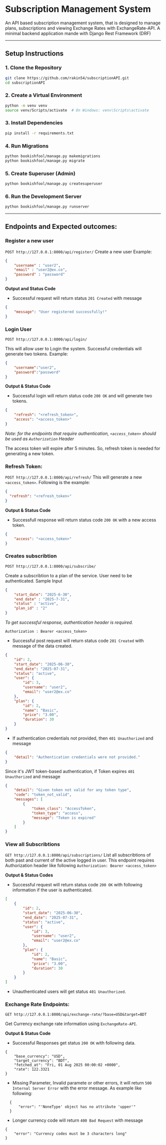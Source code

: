 # Subscription Management System

An API based subscription management system, that is designed to manage plans, subscriptions and viewing Exchange Rates with ExchangeRate-API. A minimal backend application mande with Django Rest Framework (DRF)

---

## Setup Instructions

### 1. Clone the Repository

```bash
git clone https://github.com/rakin54/subscriptionAPI.git
cd subscriptionAPI
```

### 2. Create a Virtual Environment

```bash
python -m venv venv
source venv/Scripts/activate  # On Windows: venv\Scripts\activate
```

### 3. Install Dependencies

```bash
pip install -r requirements.txt
```

### 4. Run Migrations

```bash
python bookishfool/manage.py makemigrations
python bookishfool/manage.py migrate
```

### 5. Create Superuser (Admin)

```bash
python bookishfool/manage.py createsuperuser
```

### 6. Run the Development Server

```bash
python bookishfool/manage.py runserver
```

---

## Endpoints and Expected outcomes:

### Register a new user
`POST http://127.0.0.1:8000/api/register/`
Create a new user
Example: 
```JSON
{
    "username" : "user2",
    "email" : "user2@ex.co",
    "password" : "password"
}
```

**Output and Status Code**
- Successful request will return status `201 Created` with message 
```JSON
{
    "message": "User registered successfully!"
}
```

### Login User
`POST http://127.0.0.1:8000/api/login/`

This will allow user to Login the system. Successful credentials will generate two tokens. 
Example: 
```JSON
{
    "username":"user2",
    "password":"password"
}
```

**Output & Status Code**
- Successful login will return status code `200 OK` and will generate two tokens.
```JSON
{
    "refresh": "<refresh_token>",
    "access": "<access_token>"
}
```

*Note: for the endpoints that require authentication, `<access_token>` should be used as `Authorization` Header*

The access token will expire after 5 minutes. So, refresh token is needed for generating a new token.

### Refresh Token:
`POST http://127.0.0.1:8000/api/refresh/`
This will generate a new `<access_token>`. Following is the example:
```JSON
{
  "refresh": "<refresh_token>"
}
```
**Output & Status Code**
- Successfull response will return status code `200 OK` with a new access token.
```JSON
{
    "access": "<access_token>"
}
```


### Creates subscribtion

`POST http://127.0.0.1:8000/api/subscribe/`

Create a subscribtion to a plan of the service. User need to be authenticated.
Sample Input

```JSON
{
    "start_date": "2025-6-30",
    "end_date" : "2025-7-31",
    "status" : "active",
    "plan_id" : "2"
}
```

*To get successful response, authentication header is required.*

`Authorization : Bearer <access_token>`

- Successful post request will return status code `201 Created` with message of the data created.
```JSON
{
    "id": 2,
    "start_date": "2025-06-30",
    "end_date": "2025-07-31",
    "status": "active",
    "user": {
        "id": 3,
        "username": "user2",
        "email": "user2@ex.co"
    },
    "plan": {
        "id": 2,
        "name": "Basic",
        "price": "3.00",
        "duration": 30
    }
}
```
- If authentication credentials not provided, then `401 Unauthorized` and message

```JSON
{
    "detail": "Authentication credentials were not provided."
}
```


Since it's JWT token-based authentication, if Token expires `401 Unauthorized` and message

```JSON
{
    "detail": "Given token not valid for any token type",
    "code": "token_not_valid",
    "messages": [
        {
            "token_class": "AccessToken",
            "token_type": "access",
            "message": "Token is expired"
        }
    ]
}
```


### View all Subscribtions
`GET http://127.0.0.1:8000/api/subscriptions/`
List all subscribtions of both past and current of the active logged in user.
This endpoint requires Authorization header like following
`Authorization: Bearer <access_token>`

**Output & Status Codes**
- Successful request will return status code `200 OK` with following information if the user is authenticated.
```JSON
[
    {
        "id": 2,
        "start_date": "2025-06-30",
        "end_date": "2025-07-31",
        "status": "active",
        "user": {
            "id": 3,
            "username": "user2",
            "email": "user2@ex.co"
        },
        "plan": {
            "id": 2,
            "name": "Basic",
            "price": "3.00",
            "duration": 30
        }
    }
]
```

- Unauthenticated users will get status `401 Unauthorized`.


### Exchange Rate Endpoints:
`GET http://127.0.0.1:8000/api/exchange-rate/?base=USD&target=BDT`

Get Currency exchange rate information using `ExchangeRate-API`.

**Output & Status Code**
- Successful Responses get status `200 OK` with following data.

```
{
    "base_currency": "USD",
    "target_currency": "BDT",
    "fetched_at": "Fri, 01 Aug 2025 00:00:02 +0000",
    "rate": 122.3321
}
```

- Missing Parameter, Invalid paramete or other errors, it will return `500 Internal Server Error` with the error message. As example like following:

```
  {
      "error": "'NoneType' object has no attribute 'upper'"
  }
```


- Longer currency code will return `400 Bad Request` with message
```
{
    "error": "Currency codes must be 3 characters long"
}
```






